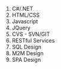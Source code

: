 1. C#/.NET
1. HTML/CSS
1. Javascript
1. JQuery
1. CVS - SVN/GIT
1. RESTful Services
1. SQL Design
1. M2M Design
1. SPA Design
